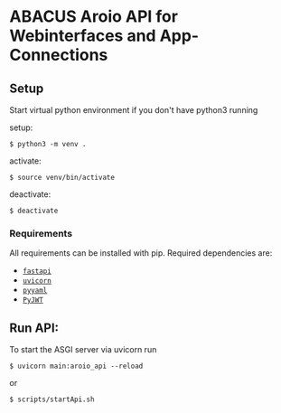 # ABACUS Aroio API for Webinterfaces and App-Connections

## Setup

Start virtual python environment if you don't have python3 running

setup:
```
$ python3 -m venv .
```
activate:
``` 
$ source venv/bin/activate
```
deactivate:
``` 
$ deactivate
```

### Requirements
All requirements can be installed with pip. Required dependencies are:
- [`fastapi`](https://fastapi.tiangolo.com/)
- [`uvicorn`](https://www.uvicorn.org/)
- [`pyyaml`](https://pyyaml.org/wiki/PyYAMLDocumentation)
- [`PyJWT`](https://pyjwt.readthedocs.io/en/latest/)

## Run API:
To start the ASGI server via uvicorn run
``` 
$ uvicorn main:aroio_api --reload
```
or
```
$ scripts/startApi.sh
```

